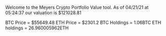 Welcome to the Meyers Crypto Portfolio Value tool. 
As of 04/21/21 at 05:24:37 our valuation is $121028.81 

BTC Price = $55649.48
 ETH Price = $2301.2
BTC Holdings = 1.06BTC
 ETH holdings = 26.960005962ETH 
